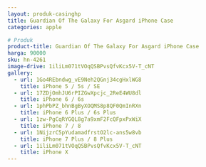 ```yaml
---
layout: produk-casinghp
title: Guardian Of The Galaxy For Asgard iPhone Case
categories: apple

# Produk
product-title: Guardian Of The Galaxy For Asgard iPhone Case
harga: 90000
sku: hn-4261
image-drive: 1iliLm071tVOqQSBPvsQfvKcx5V-T_cNT
gallery:
  - url: 1Go4REbndwg_vE9Neh2QGnj34cgHxlWG8
    title: iPhone 5 / 5s / SE
  - url: 17ZDjOmhJU6rPIZGwXpcjc_2ReE4WU8dl
    title: iPhone 6 / 6s
  - url: 1phPbPZ_bhnBgByXOQMS8p8QF0QmInRXn
    title: iPhone 6 Plus / 6s Plus
  - url: 1zw-PgCqRYGQL8g7a9xmF2FcQFpxPxWiX
    title: iPhone 7 / 8
  - url: 1NijzrC5pYudamadfrstO2lc-ans5w8vb
    title: iPhone 7 Plus / 8 Plus
  - url: 1iliLm071tVOqQSBPvsQfvKcx5V-T_cNT
    title: iPhone X
---
```

